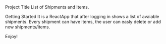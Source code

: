 Project Title
List of Shipments and Items.

Getting Started
It is a ReactApp that after logging in shows a list of avaiable shipments. Every shipment can have items, the user can easly delete or add new shipments/items.

Enjoy!

